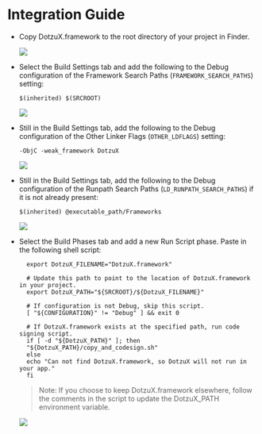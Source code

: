 # Integration Guide

- Copy DotzuX.framework to the root directory of your project in Finder.

	![](https://raw.githubusercontent.com/DotzuX/DotzuX/master/Integration%20Guide/1.png)

- Select the Build Settings tab and add the following to the Debug configuration of the Framework Search Paths (`FRAMEWORK_SEARCH_PATHS`) setting:

	`$(inherited) $(SRCROOT)`
	
	![](https://raw.githubusercontent.com/DotzuX/DotzuX/master/Integration%20Guide/2.png)

- Still in the Build Settings tab, add the following to the Debug configuration of the Other Linker Flags (`OTHER_LDFLAGS`) setting:

	`-ObjC -weak_framework DotzuX`
	
	![](https://raw.githubusercontent.com/DotzuX/DotzuX/master/Integration%20Guide/3.png)

- Still in the Build Settings tab, add the following to the Debug configuration of the Runpath Search Paths (`LD_RUNPATH_SEARCH_PATHS`) if it is not already present:

	`$(inherited) @executable_path/Frameworks`
	
	![](https://raw.githubusercontent.com/DotzuX/DotzuX/master/Integration%20Guide/4.png)

- Select the Build Phases tab and add a new Run Script phase. Paste in the following shell script:

	    export DotzuX_FILENAME="DotzuX.framework"
	
	    # Update this path to point to the location of DotzuX.framework in your project.
	    export DotzuX_PATH="${SRCROOT}/${DotzuX_FILENAME}"
	
	    # If configuration is not Debug, skip this script.
	    [ "${CONFIGURATION}" != "Debug" ] && exit 0
	
	    # If DotzuX.framework exists at the specified path, run code signing script.
	    if [ -d "${DotzuX_PATH}" ]; then
	    "${DotzuX_PATH}/copy_and_codesign.sh"
	    else
	    echo "Can not find DotzuX.framework, so DotzuX will not run in your app."
	    fi

	>Note: If you choose to keep DotzuX.framework elsewhere, follow the comments in the script to update the DotzuX_PATH environment variable.
	
	![](https://raw.githubusercontent.com/DotzuX/DotzuX/master/Integration%20Guide/5.png)
